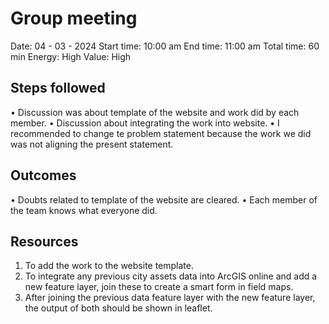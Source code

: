 # Group meeting

Date: 04 - 03 - 2024
Start time: 10:00 am
End time: 11:00 am
Total time: 60 min
Energy: High
Value: High

## Steps followed

•	Discussion was about template of the website and work did by each member.
•	Discussion about integrating the work into website.
•	I recommended to change te problem statement because the work we did was not aligning the present statement.

## Outcomes

•	Doubts related to template of the website are cleared.
•	Each member of the team knows what everyone did.

## Resources

1. To add the work to the website template. 
2. To integrate any previous city assets data into ArcGIS online and add a new feature layer, join these to create a smart form in field maps.
3. After joining the previous data feature layer with the new feature layer, the output of both should be shown in leaflet.

